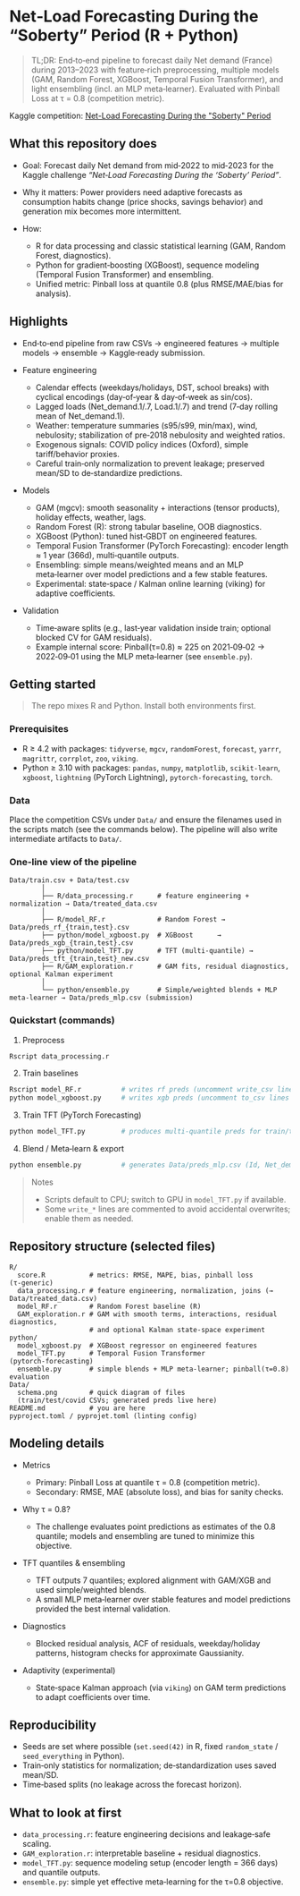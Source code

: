 # Net‑Load Forecasting During the “Soberty” Period (R + Python)

> TL;DR: End‑to‑end pipeline to forecast daily Net demand (France) during 2013–2023 with feature‑rich preprocessing, multiple models (GAM, Random Forest, XGBoost, Temporal Fusion Transformer), and light ensembling (incl. an MLP meta‑learner). Evaluated with Pinball Loss at τ = 0.8 (competition metric).

Kaggle competition: [Net-Load Forecasting During the "Soberty" Period](https://www.kaggle.com/competitions/net-load-soberty-period)

## What this repository does

* Goal: Forecast daily Net demand from mid‑2022 to mid‑2023 for the Kaggle challenge *“Net‑Load Forecasting During the ‘Soberty’ Period”*.
* Why it matters: Power providers need adaptive forecasts as consumption habits change (price shocks, savings behavior) and generation mix becomes more intermittent.
* How:

  * R for data processing and classic statistical learning (GAM, Random Forest, diagnostics).
  * Python for gradient‑boosting (XGBoost), sequence modeling (Temporal Fusion Transformer) and ensembling.
  * Unified metric: Pinball loss at quantile 0.8 (plus RMSE/MAE/bias for analysis).

## Highlights

* End‑to‑end pipeline from raw CSVs → engineered features → multiple models → ensemble → Kaggle‑ready submission.
* Feature engineering

  * Calendar effects (weekdays/holidays, DST, school breaks) with cyclical encodings (day‑of‑year & day‑of‑week as sin/cos).
  * Lagged loads (Net\_demand.1/.7, Load.1/.7) and trend (7‑day rolling mean of Net\_demand.1).
  * Weather: temperature summaries (s95/s99, min/max), wind, nebulosity; stabilization of pre‑2018 nebulosity and weighted ratios.
  * Exogenous signals: COVID policy indices (Oxford), simple tariff/behavior proxies.
  * Careful train‑only normalization to prevent leakage; preserved mean/SD to de‑standardize predictions.
* Models

  * GAM (mgcv): smooth seasonality + interactions (tensor products), holiday effects, weather, lags.
  * Random Forest (R): strong tabular baseline, OOB diagnostics.
  * XGBoost (Python): tuned hist‑GBDT on engineered features.
  * Temporal Fusion Transformer (PyTorch Forecasting): encoder length ≈ 1 year (366d), multi‑quantile outputs.
  * Ensembling: simple means/weighted means and an MLP meta‑learner over model predictions and a few stable features.
  * Experimental: state‑space / Kalman online learning (viking) for adaptive coefficients.
* Validation

  * Time‑aware splits (e.g., last‑year validation inside train; optional blocked CV for GAM residuals).
  * Example internal score: Pinball(τ=0.8) ≈ 225 on 2021‑09‑02 → 2022‑09‑01 using the MLP meta‑learner (see `ensemble.py`).

## Getting started

> The repo mixes R and Python. Install both environments first.

### Prerequisites

* R ≥ 4.2 with packages: `tidyverse`, `mgcv`, `randomForest`, `forecast`, `yarrr`, `magrittr`, `corrplot`, `zoo`, `viking`.
* Python ≥ 3.10 with packages: `pandas`, `numpy`, `matplotlib`, `scikit-learn`, `xgboost`, `lightning` (PyTorch Lightning), `pytorch-forecasting`, `torch`.

### Data

Place the competition CSVs under `Data/` and ensure the filenames used in the scripts match (see the commands below). The pipeline will also write intermediate artifacts to `Data/`.

### One‑line view of the pipeline

```text
Data/train.csv + Data/test.csv
        │
        ├── R/data_processing.r      # feature engineering + normalization → Data/treated_data.csv
        │
        ├── R/model_RF.r             # Random Forest → Data/preds_rf_{train,test}.csv
        ├── python/model_xgboost.py  # XGBoost      → Data/preds_xgb_{train,test}.csv
        ├── python/model_TFT.py      # TFT (multi‑quantile) → Data/preds_tft_{train,test}_new.csv
        ├── R/GAM_exploration.r      # GAM fits, residual diagnostics, optional Kalman experiment
        │
        └── python/ensemble.py       # Simple/weighted blends + MLP meta‑learner → Data/preds_mlp.csv (submission)
```

### Quickstart (commands)

1. Preprocess

```sh
Rscript data_processing.r
```

2. Train baselines

```sh
Rscript model_RF.r          # writes rf preds (uncomment write_csv lines if needed)
python model_xgboost.py     # writes xgb preds (uncomment to_csv lines if needed)
```

3. Train TFT (PyTorch Forecasting)

```sh
python model_TFT.py         # produces multi‑quantile preds for train/test
```

4. Blend / Meta‑learn & export

```sh
python ensemble.py          # generates Data/preds_mlp.csv (Id, Net_demand)
```

> Notes
>
> * Scripts default to CPU; switch to GPU in `model_TFT.py` if available.
> * Some `write_*` lines are commented to avoid accidental overwrites; enable them as needed.

## Repository structure (selected files)

```
R/
  score.R           # metrics: RMSE, MAPE, bias, pinball loss (τ‑generic)
  data_processing.r # feature engineering, normalization, joins (→ Data/treated_data.csv)
  model_RF.r        # Random Forest baseline (R)
  GAM_exploration.r # GAM with smooth terms, interactions, residual diagnostics,
                    # and optional Kalman state‑space experiment
python/
  model_xgboost.py  # XGBoost regressor on engineered features
  model_TFT.py      # Temporal Fusion Transformer (pytorch‑forecasting)
  ensemble.py       # simple blends + MLP meta‑learner; pinball(τ=0.8) evaluation
Data/
  schema.png        # quick diagram of files
  (train/test/covid CSVs; generated preds live here)
README.md           # you are here
pyproject.toml / pyprojet.toml (linting config)
```

## Modeling details

* Metrics

  * Primary: Pinball Loss at quantile τ = 0.8 (competition metric).
  * Secondary: RMSE, MAE (absolute loss), and bias for sanity checks.
* Why τ = 0.8?

  * The challenge evaluates point predictions as estimates of the 0.8 quantile; models and ensembling are tuned to minimize this objective.
* TFT quantiles & ensembling

  * TFT outputs 7 quantiles; explored alignment with GAM/XGB and used simple/weighted blends.
  * A small MLP meta‑learner over stable features and model predictions provided the best internal validation.
* Diagnostics

  * Blocked residual analysis, ACF of residuals, weekday/holiday patterns, histogram checks for approximate Gaussianity.
* Adaptivity (experimental)

  * State‑space Kalman approach (via `viking`) on GAM term predictions to adapt coefficients over time.

## Reproducibility

* Seeds are set where possible (`set.seed(42)` in R, fixed `random_state` / `seed_everything` in Python).
* Train‑only statistics for normalization; de‑standardization uses saved mean/SD.
* Time‑based splits (no leakage across the forecast horizon).

## What to look at first

* `data_processing.r`: feature engineering decisions and leakage‑safe scaling.
* `GAM_exploration.r`: interpretable baseline + residual diagnostics.
* `model_TFT.py`: sequence modeling setup (encoder length = 366 days) and quantile outputs.
* `ensemble.py`: simple yet effective meta‑learning for the τ=0.8 objective.
